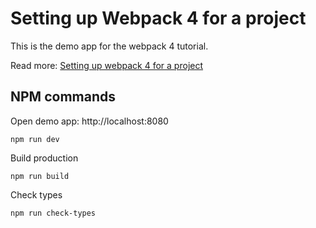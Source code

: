 # Setting up Webpack 4 for a project

This is the demo app for the webpack 4 tutorial.

Read more: [Setting up webpack 4 for a project](https://auralinna.blog/post/2018/setting-up-webpack-4-for-a-project?utm_source=github)

## NPM commands

Open demo app: http://localhost:8080

```
npm run dev
```

Build production

```
npm run build
```

Check types

```
npm run check-types
```
